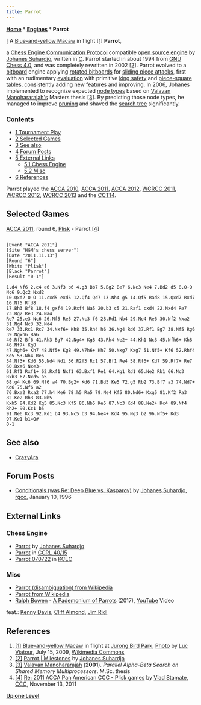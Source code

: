 ```yaml
---
title: Parrot
---
```

**[Home](Home "Home") \* [Engines](Engines "Engines") \* Parrot**



[ A [Blue-and-yellow Macaw](https://en.wikipedia.org/wiki/Blue-and-yellow_Macaw) in flight <a id="cite-note-1" href="#cite-ref-1">[1]</a>
**Parrot**,  

a [Chess Engine Communication Protocol](Chess_Engine_Communication_Protocol "Chess Engine Communication Protocol") compatible [open source engine](Category:Open_Source "Category:Open Source") by [Johanes Suhardjo](Johanes_Suhardjo "Johanes Suhardjo"), written in [C](C "C"). 
Parrot started in about 1994 from [GNU Chess 4.0](GNU_Chess "GNU Chess"), and was completely rewritten in 2002
<a id="cite-note-2" href="#cite-ref-2">[2]</a>.
Parrot evolved to a [bitboard](Bitboards "Bitboards") engine applying [rotated bitboards](Rotated_Bitboards "Rotated Bitboards") for [sliding piece attacks](Sliding_Piece_Attacks "Sliding Piece Attacks"), 
first with an rudimentary [evaluation](Evaluation "Evaluation") with primitive [king safety](King_Safety "King Safety") and [piece-square tables](Piece-Square_Tables "Piece-Square Tables"), 
consistently adding new features and improving. In 2006, Johanes implemented to recognize expected [node types](Node_Types "Node Types") based on [Valavan Manohararajah's](Valavan_Manohararajah "Valavan Manohararajah") Masters thesis 
<a id="cite-note-3" href="#cite-ref-3">[3]</a>. 
By predicting those node types, he managed to improve [pruning](Pruning "Pruning") and shaved the [search tree](Search_Tree "Search Tree") significantly.



### Contents


* [1 Tournament Play](#tournament-play)
* [2 Selected Games](#selected-games)
* [3 See also](#see-also)
* [4 Forum Posts](#forum-posts)
* [5 External Links](#external-links)
	+ [5.1 Chess Engine](#chess-engine)
	+ [5.2 Misc](#misc)
* [6 References](#references)






Parrot played the [ACCA 2010](ACCA_2010 "ACCA 2010"), [ACCA 2011](ACCA_2011 "ACCA 2011"), [ACCA 2012](ACCA_2012 "ACCA 2012"), [WCRCC 2011](WCRCC_2011 "WCRCC 2011"), [WCRCC 2012](WCRCC_2012 "WCRCC 2012"), [WCRCC 2013](WCRCC_2013 "WCRCC 2013") and the [CCT14](CCT14 "CCT14"). 



## Selected Games


[ACCA 2011](ACCA_2011 "ACCA 2011"), round 6, [Plisk](Plisk "Plisk") - Parrot <a id="cite-note-4" href="#cite-ref-4">[4]</a>




```

[Event "ACCA 2011"]
[Site "HGM's chess server"]
[Date "2011.11.13"]
[Round "6"]
[White "Plisk"]
[Black "Parrot"]
[Result "0-1"]

1.d4 Nf6 2.c4 e6 3.Nf3 b6 4.g3 Bb7 5.Bg2 Be7 6.Nc3 Ne4 7.Bd2 d5 8.O-O Nc6 9.Qc2 Nxd2 
10.Qxd2 O-O 11.cxd5 exd5 12.Qf4 Qd7 13.Nh4 g5 14.Qf5 Rad8 15.Qxd7 Rxd7 16.Nf5 Rfd8 
17.Bh3 Bf8 18.f4 gxf4 19.Rxf4 Na5 20.b3 c5 21.Raf1 cxd4 22.Nxd4 Re7 23.Bg2 Re3 24.Na4 
Re7 25.e3 Nc6 26.Nf5 Re5 27.Nc3 f6 28.Rd1 Nb4 29.Ne4 Re6 30.Nf2 Nxa2 31.Ng4 Nc3 32.Nd4
Re7 33.Rc1 Rc7 34.Nxf6+ Kh8 35.Rh4 h6 36.Ng4 Rd6 37.Rf1 Bg7 38.Nf5 Rg6 39.Ngxh6 Ba6 
40.Rf2 Bf6 41.Rh3 Bg7 42.Ng4+ Kg8 43.Rh4 Ne2+ 44.Kh1 Nc3 45.Nfh6+ Kh8 46.Nf7+ Kg8 
47.Ngh6+ Kh7 48.Nf5+ Kg8 49.N7h6+ Kh7 50.Nxg7 Kxg7 51.Nf5+ Kf6 52.Rhf4 Ke5 53.Nh4 Re6 
54.Nf3+ Kd6 55.Nd4 Nd1 56.R2f3 Rc1 57.Bf1 Re4 58.Rf6+ Kd7 59.Rf7+ Re7 60.Bxa6 Nxe3+ 
61.Rf1 Rxf1+ 62.Rxf1 Nxf1 63.Bxf1 Re1 64.Kg1 Rd1 65.Ne2 Rb1 66.Nc3 Rxb3 67.Nxd5 a5 
68.g4 Kc6 69.Nf6 a4 70.Bg2+ Kd6 71.Bd5 Ke5 72.g5 Rb2 73.Bf7 a3 74.Nd7+ Kd6 75.Nf6 a2 
76.Bxa2 Rxa2 77.h4 Ke6 78.h5 Ra5 79.Ne4 Kf5 80.Nd6+ Kxg5 81.Kf2 Ra3 82.Ke2 Rh3 83.Nb5 
Kxh5 84.Kd2 Kg5 85.Nc3 Kf5 86.Nb5 Ke5 87.Nc3 Kd4 88.Ne2+ Kc4 89.Nf4 Rh2+ 90.Kc1 b5 
91.Ne6 Kc3 92.Kd1 b4 93.Nc5 b3 94.Ne4+ Kd4 95.Ng3 b2 96.Nf5+ Kd3 97.Ke1 b1=Q#
0-1

```

## See also


* [CrazyAra](CrazyAra "CrazyAra")


## Forum Posts


* [Conditionals (was Re: Deep Blue vs. Kasparov)](https://groups.google.com/d/msg/rec.games.chess.computer/Zjz2WNVL9lg/iB5jAnKrMqgJ) by [Johanes Suhardjo](Johanes_Suhardjo "Johanes Suhardjo"), [rgcc](Computer_Chess_Forums "Computer Chess Forums"), January 10, 1996


## External Links


### Chess Engine


* [Parrot](https://www3.nd.edu/~johanes/parrot.html) by [Johanes Suhardjo](Johanes_Suhardjo "Johanes Suhardjo")
* [Parrot](https://ccrl.chessdom.com/ccrl/4040/cgi/compare_engines.cgi?family=Parrot&print=Rating+list&print=Results+table&print=LOS+table&print=Ponder+hit+table&print=Eval+difference+table&print=Comopp+gamenum+table&print=Overlap+table&print=Score+with+common+opponents) in [CCRL 40/15](CCRL "CCRL")
* [Parrot 070722](http://kirill-kryukov.com/chess/kcec/cgi/engine_details.cgi?print=Details&each_game=1&eng=Parrot%20070722) in [KCEC](KCEC "KCEC")


### Misc


* [Parrot (disambiguation) from Wikipedia](https://en.wikipedia.org/wiki/Parrot_%28disambiguation%29)
* [Parrot from Wikipedia](https://en.wikipedia.org/wiki/Parrot)
* [Ralph Bowen](https://en.wikipedia.org/wiki/Ralph_Bowen) - [A Pademonium of Parrots](https://www.discogs.com/Ralph-Bowen-Ralph-Bowen/release/10588070) (2017), [YouTube](https://en.wikipedia.org/wiki/YouTube) Video


 feat.: [Kenny Davis](https://en.wikipedia.org/wiki/Kenny_Davis_(musician)), [Cliff Almond](https://en.wikipedia.org/wiki/Cliff_Almond), [Jim Ridl](https://newyorkjazzworkshop.com/faculty/jim-ridl/)
 
## References


1. <a id="cite-ref-1" href="#cite-note-1">[1]</a> [Blue-and-yellow Macaw](https://en.wikipedia.org/wiki/Blue-and-yellow_Macaw) in flight at [Jurong Bird Park](https://en.wikipedia.org/wiki/Jurong_Bird_Park), [Photo](https://commons.wikimedia.org/wiki/File:Ara_ararauna_Luc_Viatour.jpg) by [Luc Viatour](https://lucnix.be/), July 15, 2009, [Wikimedia Commons](https://en.wikipedia.org/wiki/Wikimedia_Commons)
2. <a id="cite-ref-2" href="#cite-note-2">[2]</a> [Parrot | Milestones](https://www3.nd.edu/~johanes/parrot.html) by [Johanes Suhardjo](Johanes_Suhardjo "Johanes Suhardjo")
3. <a id="cite-ref-3" href="#cite-note-3">[3]</a> [Valavan Manohararajah](Valavan_Manohararajah "Valavan Manohararajah") (**2001**). *Parallel Alpha-Beta Search on Shared Memory Multiprocessors*. M.Sc. thesis
4. <a id="cite-ref-4" href="#cite-note-4">[4]</a> [Re: 2011 ACCA Pan American CCC - Plisk games](http://www.talkchess.com/forum/viewtopic.php?t=41058&start=4) by [Vlad Stamate](Vlad_Stamate "Vlad Stamate"), [CCC](CCC "CCC"), November 13, 2011

**[Up one Level](Engines "Engines")**







 
